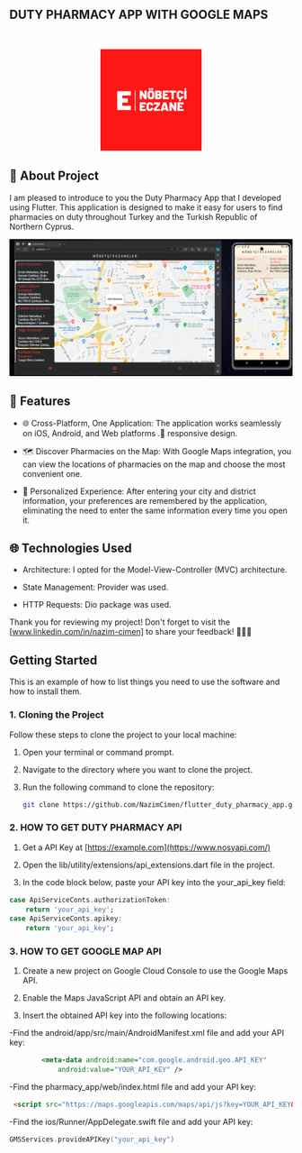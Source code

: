 ## DUTY PHARMACY APP WITH GOOGLE MAPS
<br/>
<p align="center">
  <a href="https://github.com/ShaanCoding/ReadME-Generator">
    <img src="https://github.com/NazimCimen/flutter_duty_pharmacy_app/blob/main/assets/images/applogo.png" alt="Logo" width="180" height="180">
  </a>
</p>

## 📱 About Project


I am pleased to introduce to you the Duty Pharmacy App that I developed using Flutter. This application is designed to make it easy for users to find pharmacies on duty throughout Turkey and the Turkish Republic of Northern Cyprus.



![Screen Shot](https://github.com/NazimCimen/flutter_duty_pharmacy_app/blob/main/assets/images/myapp.png)

## 🌟 Features

- 🌐 Cross-Platform, One Application: The application works seamlessly on iOS, Android, and Web platforms .🌟 responsive design.

- 🗺️ Discover Pharmacies on the Map: With Google Maps integration, you can view the locations of pharmacies on the map and choose the most convenient one.

- 📲 Personalized Experience: After entering your city and district information, your preferences are remembered by the application, eliminating the need to enter the same information every time you open it.

## 🌐 Technologies Used

- Architecture: I opted for the Model-View-Controller (MVC) architecture.

- State Management: Provider was used.

- HTTP Requests: Dio package was used.



Thank you for reviewing my project! Don't forget to visit the [www.linkedin.com/in/nazim-cimen] to share your feedback! 👨‍💻✨



## Getting Started

This is an example of how to list things you need to use the software and how to install them.

### 1. Cloning the Project

Follow these steps to clone the project to your local machine:

1. Open your terminal or command prompt.

2. Navigate to the directory where you want to clone the project.

3. Run the following command to clone the repository:

   ```bash
   git clone https://github.com/NazimCimen/flutter_duty_pharmacy_app.git

### 2. HOW TO GET DUTY PHARMACY API

1. Get a  API Key at [https://example.com](https://www.nosyapi.com/)

2. Open the lib/utility/extensions/api_extensions.dart file in the project.

3. In the code block below, paste your API key into the your_api_key field:


```dart
case ApiServiceConts.authorizationToken:
    return 'your_api_key';
case ApiServiceConts.apikey:
    return 'your_api_key';
```

### 3. HOW TO GET GOOGLE MAP API

1. Create a new project on Google Cloud Console to use the Google Maps API.

2. Enable the Maps JavaScript API and obtain an API key.

3. Insert the obtained API key into the following locations:

-Find the android/app/src/main/AndroidManifest.xml file and add your API key:
```xml
        <meta-data android:name="com.google.android.geo.API_KEY"
            android:value="YOUR_API_KEY" />

```

-Find the pharmacy_app/web/index.html file and add your API key:
```html
 <script src="https://maps.googleapis.com/maps/api/js?key=YOUR_API_KEY&libraries=drawing,visualization,places">

```

-Find the ios/Runner/AppDelegate.swift file and add your API key:
```swift
GMSServices.provideAPIKey("your_api_key")

```




